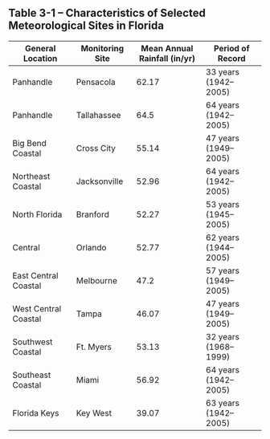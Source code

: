 ## Table 3-1 – Characteristics of Selected Meteorological Sites in Florida

| General Location | Monitoring Site | Mean Annual Rainfall (in/yr) | Period of Record |
|-----------------|-----------------|------------------------------|-----------------|
| Panhandle | Pensacola | 62.17 | 33 years (1942–2005) |
| Panhandle | Tallahassee | 64.5 | 64 years (1942–2005) |
| Big Bend Coastal | Cross City | 55.14 | 47 years (1949–2005) |
| Northeast Coastal | Jacksonville | 52.96 | 64 years (1942–2005) |
| North Florida | Branford | 52.27 | 53 years (1945–2005) |
| Central | Orlando | 52.77 | 62 years (1944–2005) |
| East Central Coastal | Melbourne | 47.2 | 57 years (1949–2005) |
| West Central Coastal | Tampa | 46.07 | 47 years (1949–2005) |
| Southwest Coastal | Ft. Myers | 53.13 | 32 years (1968–1999) |
| Southeast Coastal | Miami | 56.92 | 64 years (1942–2005) |
| Florida Keys | Key West | 39.07 | 63 years (1942–2005) |
